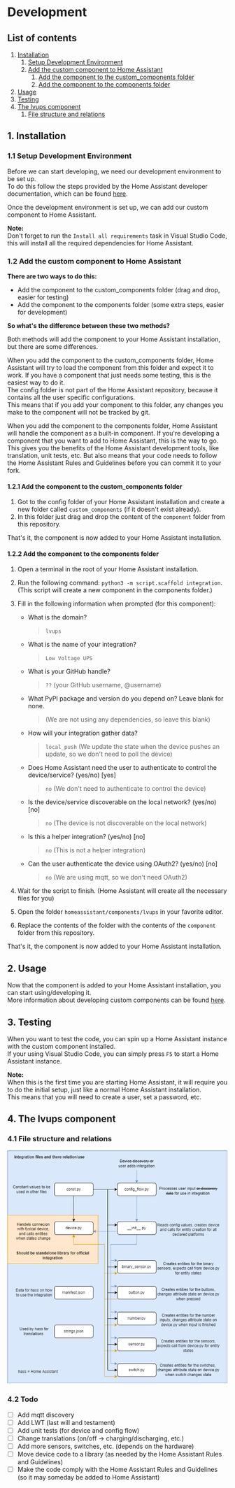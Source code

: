 # Development

## List of contents

1. [Installation](#1-installation)
    1. [Setup Development Environment](#11-setup-development-environment)
    2. [Add the custom component to Home Assistant](#12-add-the-custom-component-to-home-assistant)
        1. [Add the component to the custom_components folder](#121-add-the-component-to-the-custom_components-folder)
        2. [Add the component to the components folder](#122-add-the-component-to-the-components-folder)
2. [Usage](#2-usage)
3. [Testing](#3-testing)
4. [The lvups component](#4-the-lvups-component)
    1. [File structure and relations](#41-file-structure-and-relations)

## 1. Installation

### 1.1 Setup Development Environment

Before we can start developing, we need our development environment to be set up.  
To do this follow the steps provided by the Home Assistant developer documentation, which can be found [here](https://developers.home-assistant.io/docs/development_environment/).

Once the development environment is set up, we can add our custom component to Home Assistant.

**Note:**  
Don't forget to run the `Install all requirements` task in Visual Studio Code, this will install all the required dependencies for Home Assistant.

### 1.2 Add the custom component to Home Assistant

**There are two ways to do this:**

- Add the component to the custom_components folder (drag and drop, easier for testing)
- Add the component to the components folder (some extra steps, easier for development)

**So what's the difference between these two methods?**  

Both methods will add the component to your Home Assistant installation, but there are some differences.

When you add the component to the custom_components folder, Home Assistant will try to load the component from this folder and expect it to work.
If you have a component that just needs some testing, this is the easiest way to do it.  
The config folder is not part of the Home Assistant repository, because it contains all the user specific configurations.  
This means that if you add your component to this folder, any changes you make to the component will not be tracked by git.

When you add the component to the components folder, Home Assistant will handle the component as a built-in component.
If you're developing a component that you want to add to Home Assistant, this is the way to go.
This gives you the benefits of the Home Assistant development tools, like translation, unit tests, etc.
But also means that your code needs to follow the Home Assistant Rules and Guidelines before you can commit it to your fork.

#### 1.2.1 Add the component to the custom_components folder

1. Got to the config folder of your Home Assistant installation and create a new folder called `custom_components` (if it doesn't exist already).
2. In this folder just drag and drop the content of the `component` folder from this repository.

That's it, the component is now added to your Home Assistant installation.

#### 1.2.2 Add the component to the components folder

1. Open a terminal in the root of your Home Assistant installation.
2. Run the following command: `python3 -m script.scaffold integration`. (This script will create a new component in the components folder.)
3. Fill in the following information when prompted (for this component):
    - What is the domain?
        > `lvups`

    - What is the name of your integration?
        > `Low Voltage UPS`

    - What is your GitHub handle?
        > `??` (your GitHub username, @username)

    - What PyPI package and version do you depend on? Leave blank for none.
        > (We are not using any dependencies, so leave this blank)

    - How will your integration gather data?
        > `local_push` (We update the state when the device pushes an update, so we don't need to poll the device)

    - Does Home Assistant need the user to authenticate to control the device/service? (yes/no) [yes]
        > `no` (We don't need to authenticate to control the device)

    - Is the device/service discoverable on the local network? (yes/no) [no]
        > `no` (The device is not discoverable on the local network)

    - Is this a helper integration? (yes/no) [no]
        > `no` (This is not a helper integration)

    - Can the user authenticate the device using OAuth2? (yes/no) [no]
        > `no` (We are using mqtt, so we don't need OAuth2)

4. Wait for the script to finish. (Home Assistant will create all the necessary files for you)
5. Open the folder `homeassistant/components/lvups` in your favorite editor.
6. Replace the contents of the folder with the contents of the `component` folder from this repository.

That's it, the component is now added to your Home Assistant installation.

## 2. Usage

Now that the component is added to your Home Assistant installation, you can start using/developing it.  
More information about developing custom components can be found [here](https://developers.home-assistant.io/docs/creating_component_index).

## 3. Testing

When you want to test the code, you can spin up a Home Assistant instance with the custom component installed.  
If your using Visual Studio Code, you can simply press `F5` to start a Home Assistant instance.

**Note:**  
When this is the first time you are starting Home Assistant, it will require you to do the initial setup, just like a normal Home Assistant installation.  
This means that you will need to create a user, set a password, etc.

## 4. The lvups component

### 4.1 File structure and relations

![schema of the file structure](./img/file_structure.png)

### 4.2 Todo

- [ ] Add mqtt discovery
- [ ] Add LWT (last will and testament)
- [ ] Add unit tests (for device and config flow)
- [ ] Change translations (on/off -> charging/discharging, etc.)
- [ ] Add more sensors, switches, etc. (depends on the hardware)
- [ ] Move device code to a library (as needed by the Home Assistant Rules and Guidelines)
- [ ] Make the code comply with the Home Assistant Rules and Guidelines (so it may someday be added to Home Assistant)
